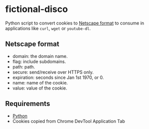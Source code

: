# fictional-disco
Python script to convert cookies to [Netscape format](https://curl.se/docs/http-cookies.html) to consume in applications like `curl`, `wget` or `youtube-dl`.

## Netscape format
* domain: the domain name.
* flag: include subdomains.
* path: path.
* secure: send/receive over HTTPS only.
* expiration: seconds since Jan 1st 1970, or 0.
* name: name of the cookie.
* value: value of the cookie.

## Requirements
* [Python](https://www.python.org/downloads/)
* Cookies copied from Chrome DevTool Application Tab
